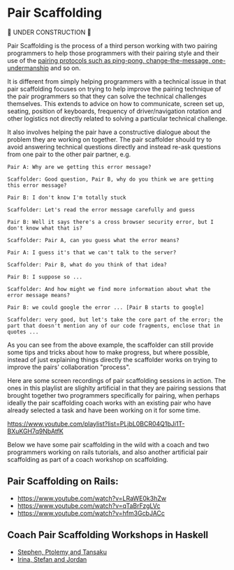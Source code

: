 Pair Scaffolding
================

:construction: UNDER CONSTRUCTION :construction:

Pair Scaffolding is the process of a third person working with two pairing programmers to help those programmers with their pairing style and their use of the [pairing protocols such as ping-pong, change-the-message, one-undermanship](pairing.md#detailed-pair-programming-methodologies) and so on.

It is different from simply helping programmers with a technical issue in that pair scaffolding focuses on trying to help improve the pairing technique of the pair programmers so that they can solve the technical challenges themselves.  This extends to advice on how to communicate, screen set up, seating, position of keyboards, frequency of driver/navigation rotation and other logistics not directly related to solving a particular technical challenge.

It also involves helping the pair have a constructive dialogue about the problem they are working on together.  The pair scaffolder should try to avoid answering technical questions directly and instead re-ask questions from one pair to the other pair partner, e.g.

```
Pair A: Why are we getting this error message?

Scaffolder: Good question, Pair B, why do you think we are getting this error message?

Pair B: I don't know I'm totally stuck

Scaffolder: Let's read the error message carefully and guess

Pair B: Well it says there's a cross browser security error, but I don't know what that is?

Scaffolder: Pair A, can you guess what the error means?

Pair A: I guess it's that we can't talk to the server?

Scaffolder: Pair B, what do you think of that idea?

Pair B: I suppose so ...

Scaffolder: And how might we find more information about what the error message means?

Pair B: we could google the error ... [Pair B starts to google]

Scaffolder: very good, but let's take the core part of the error; the part that doesn't mention any of our code fragments, enclose that in quotes ...
```

As you can see from the above example, the scaffolder can still provide some tips and tricks about how to make progress, but where possible, instead of just explaining things directly the scaffolder works on trying to improve the pairs' collaboration "process".

Here are some screen recordings of pair scaffolding sessions in action.  The ones in this playlist are slighlty artificial in that they are pairing sessions that brought together two programmers specifically for pairing, when perhaps ideally the pair scaffolding coach works with an existing pair who have already selected a task and have been working on it for some time.

https://www.youtube.com/playlist?list=PLjbL0BCR04Q1bJi1T-BXuKGH7q9NbAtfK

Below we have some pair scaffolding in the wild with a coach and two programmers working on rails tutorials, and also another artificial pair scaffolding as part of a coach workshop on scaffolding.

Pair Scaffolding on Rails:
-----------------

* https://www.youtube.com/watch?v=LRaWE0k3hZw
* https://www.youtube.com/watch?v=qTaBrFzgLVc
* https://www.youtube.com/watch?v=hfm3GcbJACc

Coach Pair Scaffolding Workshops in Haskell
-----------------

* [Stephen, Ptolemy and Tansaku](https://www.youtube.com/watch?v=La_EtOkgryY)
* [Irina, Stefan and Jordan](https://www.youtube.com/watch?v=srSriMqNLqw)
